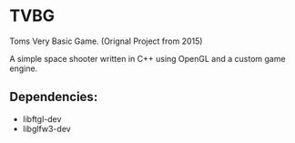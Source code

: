 # TVBG

Toms Very Basic Game. (Orignal Project from 2015)

A simple space shooter written in C++ using OpenGL and a custom game engine.

## Dependencies:

* libftgl-dev
* libglfw3-dev


